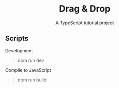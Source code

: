 <h1 align="center">
    Drag & Drop
</h1>
<p align="center">
    A TypeScript tutorial project
</p>

## Scripts

Development
> npm run dev

Compile to JavaScript
> npm run build